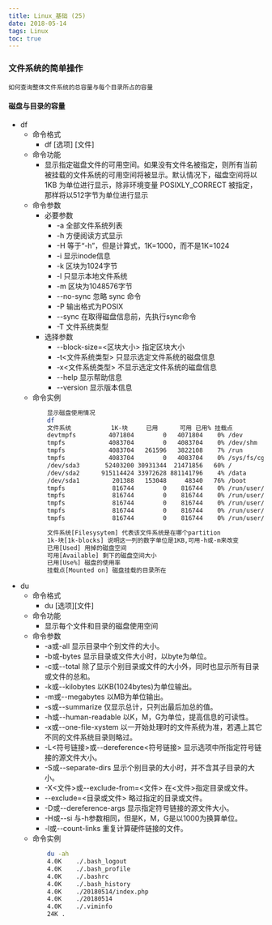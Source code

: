 ```yaml
---
title: Linux_基础 (25)
date: 2018-05-14
tags: Linux
toc: true
---
```


### 文件系统的简单操作
    如何查询整体文件系统的总容量与每个目录所占的容量

<!-- more -->

#### 磁盘与目录的容量
- df
    * 命令格式
        * df [选项] [文件]
    * 命令功能
        * 显示指定磁盘文件的可用空间。如果没有文件名被指定，则所有当前被挂载的文件系统的可用空间将被显示。默认情况下，磁盘空间将以 1KB 为单位进行显示，除非环境变量 POSIXLY_CORRECT 被指定，那样将以512字节为单位进行显示
    * 命令参数
        * 必要参数
            * -a 全部文件系统列表
            * -h 方便阅读方式显示
            * -H 等于“-h”，但是计算式，1K=1000，而不是1K=1024
            * -i 显示inode信息
            * -k 区块为1024字节
            * -l 只显示本地文件系统
            * -m 区块为1048576字节
            * --no-sync 忽略 sync 命令
            * -P 输出格式为POSIX
            * --sync 在取得磁盘信息前，先执行sync命令
            * -T 文件系统类型
        * 选择参数
            * --block-size=<区块大小> 指定区块大小
            * -t<文件系统类型> 只显示选定文件系统的磁盘信息
            * -x<文件系统类型> 不显示选定文件系统的磁盘信息
            * --help 显示帮助信息
            * --version 显示版本信息
    * 命令实例
        ```bash
            显示磁盘使用情况
            df
            文件系统           1K-块     已用      可用 已用% 挂载点
            devtmpfs         4071804        0   4071804    0% /dev
            tmpfs            4083704        0   4083704    0% /dev/shm
            tmpfs            4083704   261596   3822108    7% /run
            tmpfs            4083704        0   4083704    0% /sys/fs/cgroup
            /dev/sda3       52403200 30931344  21471856   60% /
            /dev/sda2      915114424 33972628 881141796    4% /data
            /dev/sda1         201388   153048     48340   76% /boot
            tmpfs             816744        0    816744    0% /run/user/1002
            tmpfs             816744        0    816744    0% /run/user/1010
            tmpfs             816744        0    816744    0% /run/user/1004
            tmpfs             816744        0    816744    0% /run/user/0
            tmpfs             816744        0    816744    0% /run/user/1008

            文件系统[Filesysytem] 代表该文件系统是在哪个partition
            1k-块[1k-blocks] 说明这一列的数字单位是1KB,可用-h或-m来改变
            已用[Used] 用掉的磁盘空间
            可用[Available] 剩下的磁盘空间大小
            已用[Use%] 磁盘的使用率
            挂载点[Mounted on] 磁盘挂载的目录所在
        ```
- du
    * 命令格式
        * du [选项][文件]
    * 命令功能
        * 显示每个文件和目录的磁盘使用空间
    * 命令参数 
        * -a或-all  显示目录中个别文件的大小。   
        * -b或-bytes  显示目录或文件大小时，以byte为单位。   
        * -c或--total  除了显示个别目录或文件的大小外，同时也显示所有目录或文件的总和。 
        * -k或--kilobytes  以KB(1024bytes)为单位输出。
        * -m或--megabytes  以MB为单位输出。   
        * -s或--summarize  仅显示总计，只列出最后加总的值。
        * -h或--human-readable  以K，M，G为单位，提高信息的可读性。
        * -x或--one-file-xystem  以一开始处理时的文件系统为准，若遇上其它不同的文件系统目录则略过。 
        * -L<符号链接>或--dereference<符号链接> 显示选项中所指定符号链接的源文件大小。   
        * -S或--separate-dirs   显示个别目录的大小时，并不含其子目录的大小。 
        * -X<文件>或--exclude-from=<文件>  在<文件>指定目录或文件。   
        * --exclude=<目录或文件>         略过指定的目录或文件。    
        * -D或--dereference-args   显示指定符号链接的源文件大小。   
        * -H或--si  与-h参数相同，但是K，M，G是以1000为换算单位。   
        * -l或--count-links   重复计算硬件链接的文件。 
    * 命令实例
        ```bash
            du -ah
            4.0K	./.bash_logout
            4.0K	./.bash_profile
            4.0K	./.bashrc
            4.0K	./.bash_history
            4.0K	./20180514/index.php
            4.0K	./20180514
            4.0K	./.viminfo
            24K	.
        ```

